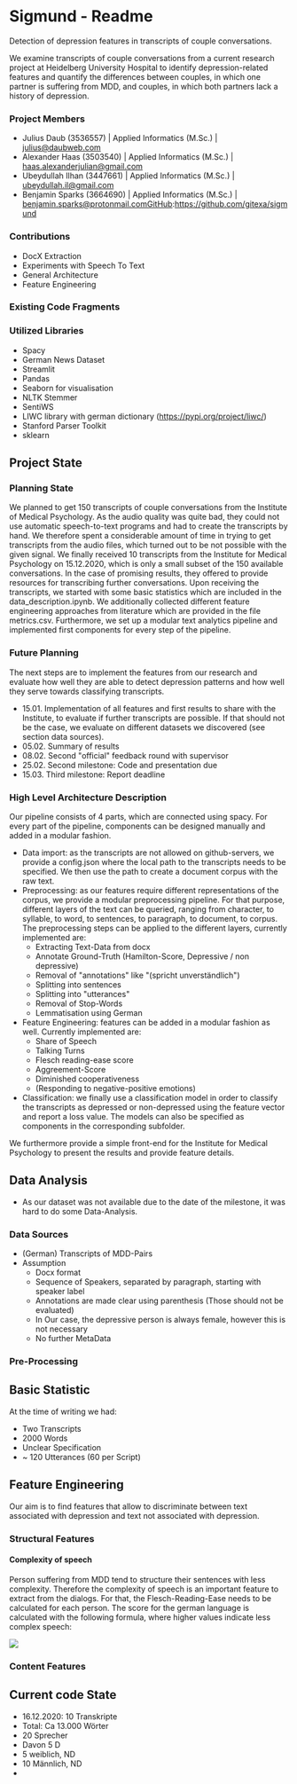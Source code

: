 # Sigmund - Readme
Detection of depression features in transcripts of couple conversations. 

We examine transcripts of couple conversations from a current research project at Heidelberg University Hospital to identify depression-related features and quantify the
differences between couples, in which one partner is suffering from MDD, and couples, in which both partners lack a history of depression. 

### Project Members
* Julius Daub (3536557) | Applied Informatics (M.Sc.) | julius@daubweb.com
* Alexander Haas (3503540) | Applied Informatics (M.Sc.) | haas.alexanderjulian@gmail.com
* Ubeydullah Ilhan (3447661) | Applied Informatics (M.Sc.) | ubeydullah.il@gmail.com
* Benjamin Sparks (3664690) | Applied Informatics (M.Sc.) | benjamin.sparks@protonmail.comGitHub:https://github.com/gitexa/sigmund


### Contributions
- DocX Extraction
- Experiments with Speech To Text
- General Architecture
- Feature Engineering

### Existing Code Fragments

### Utilized Libraries
* Spacy
* German News Dataset
* Streamlit
* Pandas
* Seaborn for visualisation
* NLTK Stemmer
* SentiWS
* LIWC library with german dictionary (https://pypi.org/project/liwc/)
* Stanford Parser Toolkit 
* sklearn


## Project State

### Planning State
We planned to get 150 transcripts of couple conversations from the Institute of Medical Psychology. As the audio quality was quite bad, they could not use automatic speech-to-text programs and had to create the transcripts by hand. We therefore spent a considerable amount of time in trying to get transcripts from the audio files, which turned out to be not possible with the given signal. We finally received 10 transcripts from the Institute for Medical Psychology on 15.12.2020, which is only a small subset of the 150 available conversations. In the case of promising results, they offered to provide resources for transcribing further conversations. Upon receiving the transcripts, we started with some basic statistics which are included in the data_description.ipynb. We additionally collected different feature engineering approaches from literature which are provided in the file metrics.csv. Furthermore, we set up a modular text analytics pipeline and implemented first components for every step of the pipeline.

### Future Planning
The next steps are to implement the features from our research and evaluate how well they are able to detect depression patterns and how well they serve towards classifying transcripts. 
- 15.01. Implementation of all features and first results to share with the Institute, to evaluate if further transcripts are possible. If that should not be the case, we evaluate on different datasets we discovered (see section data sources).
- 05.02. Summary of results
- 08.02. Second "official" feedback round with supervisor
- 25.02. Second milestone: Code and presentation due
- 15.03. Third milestone: Report deadline 

### High Level Architecture Description 
Our pipeline consists of 4 parts, which are connected using spacy. For every part of the pipeline, components can be designed manually and added in a modular fashion.
* Data import: as the transcripts are not allowed on github-servers, we provide a config.json where the local path to the transcripts needs to be specified. We then use the path to create a document corpus with the raw text. 
* Preprocessing: as our features require different representations of the corpus, we provide a modular preprocessing pipeline. For that purpose, different layers of the text can be queried, ranging from character, to syllable, to word, to sentences, to paragraph, to document, to corpus. The preprocessing steps can be applied to the different layers, currently implemented are:
    * Extracting Text-Data from docx
    * Annotate Ground-Truth (Hamilton-Score, Depressive / non depressive)
    * Removal of "annotations" like "(spricht unverständlich")
    * Splitting into sentences
    * Splitting into "utterances"
    * Removal of Stop-Words
    * Lemmatisation using German
* Feature Engineering: features can be added in a modular fashion as well. Currently implemented are:
    * Share of Speech
    * Talking Turns
    * Flesch reading-ease score
    * Aggreement-Score
    * Diminished cooperativeness
    * (Responding to negative-positive emotions) 
* Classification: we finally use a classification model in order to classify the transcripts as depressed or non-depressed using the feature vector and report a loss value. The models can also be specified as components in the corresponding subfolder.

We furthermore provide a simple front-end for the Institute for Medical Psychology to present the results and provide feature details. 

## Data Analysis
* As our dataset was not available due to the date of the milestone, it was hard to do some Data-Analysis.

### Data Sources
* (German) Transcripts of MDD-Pairs
* Assumption
    * Docx format
    * Sequence of Speakers, separated by paragraph, starting with speaker label
    * Annotations are made clear using parenthesis (Those should not be evaluated)
    * In Our case, the depressive person is always female, however this is not necessary
    * No further MetaData   
 

### Pre-Processing

## Basic Statistic
At the time of writing we had:
* Two Transcripts
* 2000 Words
* Unclear Specification
* ~ 120 Utterances (60 per Script)
## Feature Engineering
Our aim is to find features that allow to discriminate between text associated with depression and text not associated with depression.
### Structural Features
#### Complexity of speech
Person suffering from MDD tend to structure their sentences with less complexity. Therefore the complexity of speech is an important feature to extract from the dialogs. For that, the Flesch-Reading-Ease needs to be calculated for each person. The score for the german language is calculated with the following formula,
where higher values indicate less complex speech:

<img src="https://render.githubusercontent.com/render/math?math=\text{FRE}_\text{german} = 180 - \frac{\text{total words}}{\text{total sentences}} - (58.5 \times \frac{\text{total syllables}}{\text{total words}})">

### Content Features
## Current code State
* 16.12.2020: 10 Transkripte
* Total: Ca 13.000 Wörter
* 20 Sprecher
* Davon 5 D
* 5 weiblich, ND
* 10 Männlich, ND
* 



